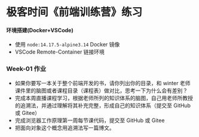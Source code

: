 # 极客时间《前端训练营》练习

#### 环境搭建(Docker+VSCode)

- 使用 `node:14.17.5-alpine3.14` Docker 镜像
- VSCode Remote-Container 链接环境

### Week-01 作业

- 如果你要写一本关于整个前端开发的书，请你列出你的目录，和 winter 老师课件里的脑图或者课程目录（课程表）做对比，思考一下为什么会有差别？
- 完成本周直播课程学习，根据老师所列的知识体系的脑图，自己用老师所教授的追溯法，并通过理解将其补充完整，形成自己的知识体系（提交至 GitHub 或 Gitee）
- 完成浏览器工作原理第一周每节课代码，提交至 GitHub 或 Gitee
- 把面向对象这个概念用追溯法写一篇博文。
